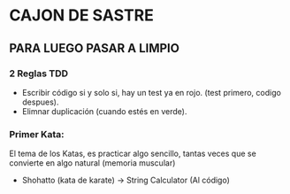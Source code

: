 # CAJON DE SASTRE
## PARA LUEGO PASAR A LIMPIO

### 2 Reglas TDD
- Escribir código si y solo si, hay un test ya en rojo. (test primero, codigo despues).
- Elimnar duplicación (cuando estés en verde).


### Primer Kata:
El tema de los Katas, es practicar algo sencillo, tantas veces que se convierte en algo natural (memoria muscular)
- Shohatto (kata de karate) -> String Calculator (Al código)
